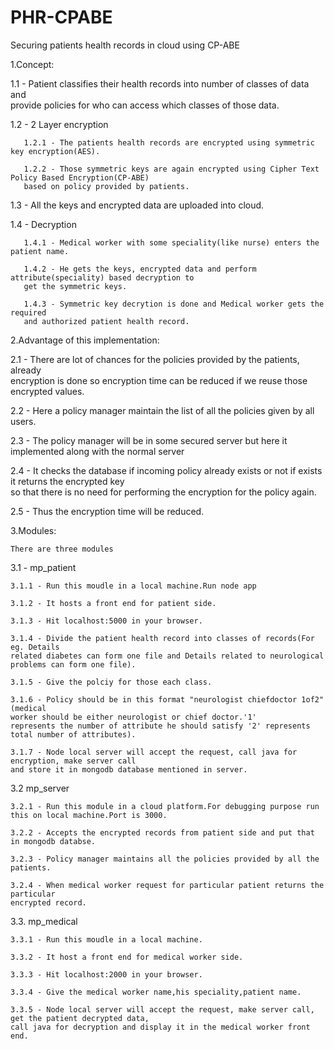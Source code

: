 # PHR-CPABE
Securing patients health records in cloud using CP-ABE

1.Concept:  
    
   1.1 - Patient classifies their health records into number of classes of data and   
    provide policies for who can access which classes of those data.  
    
   1.2 - 2 Layer encryption  
       
       1.2.1 - The patients health records are encrypted using symmetric key encryption(AES).  
         
       1.2.2 - Those symmetric keys are again encrypted using Cipher Text Policy Based Encryption(CP-ABE)   
       based on policy provided by patients.  
    
   1.3 - All the keys and encrypted data are uploaded into cloud.  
    
   1.4 - Decryption  
        
       1.4.1 - Medical worker with some speciality(like nurse) enters the patient name.  
         
       1.4.2 - He gets the keys, encrypted data and perform attribute(speciality) based decryption to  
       get the symmetric keys.  
         
       1.4.3 - Symmetric key decrytion is done and Medical worker gets the required   
       and authorized patient health record.  
     
   
   
2.Advantage of this implementation:    
     
   2.1 - There are lot of chances for the policies provided by the patients, already  
   encryption is done so encryption time can be reduced if we reuse those encrypted values.  
    
   2.2 - Here a policy manager maintain the list of all the policies given by all users.  
    
   2.3 - The policy manager will be in some secured server but here it implemented along with the normal server  
    
   2.4 - It checks the database if incoming policy already exists or not if exists it returns the encrypted key  
   so that there is no need for performing the encryption for the policy again.  
    
   2.5 - Thus the encryption time will be reduced.  
    
    
    
3.Modules:  
      
    There are three modules   
     
  3.1 - mp_patient        
      
    3.1.1 - Run this moudle in a local machine.Run node app  
      
    3.1.2 - It hosts a front end for patient side.  
      
    3.1.3 - Hit localhost:5000 in your browser.  
      
    3.1.4 - Divide the patient health record into classes of records(For eg. Details 
    related diabetes can form one file and Details related to neurological problems can form one file).  
      
    3.1.5 - Give the polciy for those each class.  
      
    3.1.6 - Policy should be in this format "neurologist chiefdoctor 1of2"(medical 
    worker should be either neurologist or chief doctor.'1'   
    represents the number of attribute he should satisfy '2' represents total number of attributes).  
      
    3.1.7 - Node local server will accept the request, call java for encryption, make server call  
    and store it in mongodb database mentioned in server.  
            
  3.2 mp_server  
                    
    3.2.1 - Run this module in a cloud platform.For debugging purpose run this on local machine.Port is 3000.  
      
    3.2.2 - Accepts the encrypted records from patient side and put that in mongodb databse.  
      
    3.2.3 - Policy manager maintains all the policies provided by all the patients.  
      
    3.2.4 - When medical worker request for particular patient returns the particular  
    encrypted record.  
             
  3.3. mp_medical  
                
    3.3.1 - Run this moudle in a local machine.  
      
    3.3.2 - It host a front end for medical worker side.  
      
    3.3.3 - Hit localhost:2000 in your browser.  
      
    3.3.4 - Give the medical worker name,his speciality,patient name.  
      
    3.3.5 - Node local server will accept the request, make server call, get the patient decrypted data, 
    call java for decryption and display it in the medical worker front end.  
  
